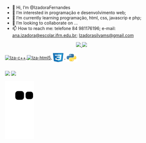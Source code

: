 - 👋 Hi, I’m @IzadoraFernandes
- 👀 I’m interested in programação e desenvolvimento web;
- 🌱 I’m currently learning programação, html, css, javascrip e php;
- 💞️ I’m looking to collaborate on ...
- 📫 How to reach me: telefone 84 981176196; e-mail: ana.izadora@escolar.ifrn.edu.br; Izadorasilvams@gmail.com


<div align="center">
  <a href="https://github.com/IzadoraFernandes">
  <img height="180em" src="https://github-readme-stats.vercel.app/api?username=IzadoraFernandes&show_icons=true&theme=tokyonight&include_all_commits=true&count_private=true"/>
  <img height="180em" src="https://github-readme-stats.vercel.app/api/top-langs/?username=IzadoraFernandes&layout=compact&langs_count=7&theme=tokyonight"/>
</div>
<div style="display: inline_block"><br>
  <img align="center" alt="Iza-c++" height="30" width="40" src="https://cdn.jsdelivr.net/gh/devicons/devicon/icons/cplusplus/cplusplus-original.svg">
  <img align="center" alt="Iza-html5" height="30" width="40" src="https://cdn.jsdelivr.net/gh/devicons/devicon/icons/html5/html5-original.svg">
  <img align="center" alt="Iza-CSS" height="30" width="40" src="https://raw.githubusercontent.com/devicons/devicon/master/icons/css3/css3-original.svg">
  <img align="center" alt="Iza-Python" height="30" width="40" src="https://raw.githubusercontent.com/devicons/devicon/master/icons/python/python-original.svg">

  
  ##
 
<div> 
 
  <a href="https://www.instagram.com/izadora_fernandes18/" target="_blank"><img src="https://img.shields.io/badge/-Instagram-%23E4405F?style=for-the-badge&logo=instagram&logoColor=white" target="_blank"></a>
  <a href="https://github.com/IzadoraFernandes" target="_blank"><img src="https://img.shields.io/badge/-LinkedIn-%230077B5?style=for-the-badge&logo=linkedin&logoColor=white" target="_blank"></a> 
 
  ![Snake animation](https://github.com/rafaballerini/rafaballerini/blob/output/github-contribution-grid-snake.svg)
 
</div>
